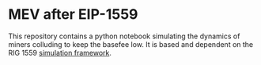# MEV after EIP-1559

This repository contains a python notebook simulating the dynamics of miners colluding to keep the basefee low. It is based and dependent on the RIG 1559 [simulation framework](https://github.com/ethereum/abm1559).

